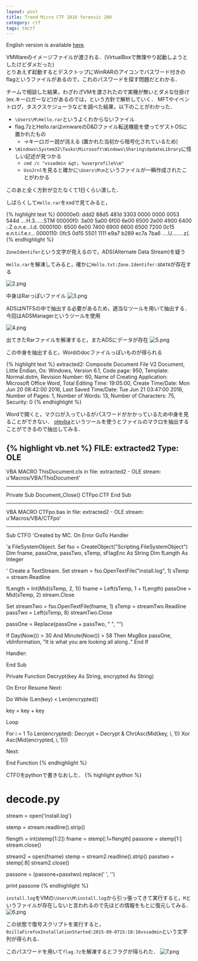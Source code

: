 ```yaml
---
layout: post
title: Trend Micro CTF 2016 forensic 200
category: ctf
tags: tmctf
---
```

English version is available [here](/en/ctf/2016/08/04/tmctf-2016-for-200-en/).

VMWareのイメージファイルが渡される．(VirtualBoxで無理やり起動しようとしたけどダメだった)  
とりあえず起動するとデスクトップにWinRARのアイコンでパスワード付きのflagというファイルがあるので，これのパスワードを探す問題だとわかる．

チームで相談した結果，わざわざVMを渡されたので実機が無いとダメな仕掛け(ex.キーロガーなど)があるのでは，という方針で解析していく．
MFTやイベントログ，タスクスケジューラなどを調べた結果，以下のことがわかった．

* `\Users\M\Hello.rar`というよくわからないファイル
* flag.7zとHello.rarはvmwareのD&Dファイル転送機能を使ってゲストOSに置かれたもの
  * →キーロガー説が消える (置かれた当初から暗号化されているため)
* `\Windows\System32\Tasks\Microsoft\Windows\Sharing\UpdateLibrary`に怪しい記述が見つかる
  * `cmd /c "vssadmin &gt; %userprofile%\m"`
  * `UsnJrnl`を見ると確かに`\Users\M\m`というファイルが一瞬作成されたことがわかる

このあと全く方針が立たなくて1日くらい潰した．

しばらくして`Hello.rar`をxxdで見てみると，

{% highlight text %}
00000e0: ddd2 88d5 481d 3303 0000 0000 0053 544d  ....H.3......STM
00000f0: 3a00 5a00 6f00 6e00 6500 2e00 4900 6400  :.Z.o.n.e...I.d.
0000100: 6500 6e00 7400 6900 6600 6500 7200 0c15  e.n.t.i.f.e.r...
0000110: 0fc5 0d15 5501 1111 e9a7 b289 ec7a 7ba6  ....U........z{.
{% endhighlight %}

`ZoneIdentifer`という文字が見えるので，ADS(Alternate Data Stream)を疑う

`Hello.rar`を解凍してみると，確かに`Hello.txt:Zone.Identifer:$DATA`が存在する

![2.png](/assets/ctf-tmctf-2016-for-200/2.png)

中身はRarっぽいファイル
![3.png](/assets/ctf-tmctf-2016-for-200/3.png)

ADSはNTFSの中で抽出する必要があるため，適当なツールを用いて抽出する．
今回はADSManagerというツールを使用

![4.png](/assets/ctf-tmctf-2016-for-200/4.png)

出てきたRarファイルを解凍すると，またADSにデータが存在
![5.png](/assets/ctf-tmctf-2016-for-200/5.png)

この中身を抽出すると，Wordのdocファイルっぽいものが得られる

{% highlight text %}
extracted2: Composite Document File V2 Document, Little Endian, Os: Windows, Version 6.1, Code page: 950, Template: Normal.dotm, Revision Number: 60, Name of Creating Application: Microsoft Office Word, Total Editing Time: 19:05:00, Create Time/Date: Mon Jun 20 08:42:00 2016, Last Saved Time/Date: Tue Jun 21 03:47:00 2016, Number of Pages: 1, Number of Words: 13, Number of Characters: 75, Security: 0
{% endhighlight %}

Wordで開くと，マクロが入っているがパスワードがかかっているため中身を見ることができない．
[olevba](http://www.decalage.info/python/olevba)というツールを使うとファイルのマクロを抽出することができるので抽出してみる．

{% highlight vb.net %}
FILE: extracted2
Type: OLE
-------------------------------------------------------------------------------
VBA MACRO ThisDocument.cls 
in file: extracted2 - OLE stream: u'Macros/VBA/ThisDocument'
- - - - - - - - - - - - - - - - - - - - - - - - - - - - - - - - - - - - - - - 
Private Sub Document_Close()
CTFpo.CTF
End Sub

-------------------------------------------------------------------------------
VBA MACRO CTFpo.bas 
in file: extracted2 - OLE stream: u'Macros/VBA/CTFpo'
- - - - - - - - - - - - - - - - - - - - - - - - - - - - - - - - - - - - - - - 


Sub CTF()
'Created by MC.
On Error GoTo Handler

'a FileSystemObject.
Set fso = CreateObject("Scripting.FileSystemObject")
Dim fname, passOne, passTwo, sTemp, sFlagEnc As String
Dim fLength As Integer

' Create a TextStream.
Set stream = fso.OpenTextFile("install.log", 1)
sTemp = stream.Readline

fLength = Int(Mid(sTemp, 2, 1))
fname = Left(sTemp, 1 + fLength)
passOne = Mid(sTemp, 2)
stream.Close

Set streamTwo = fso.OpenTextFile(fname, 1)
sTemp = streamTwo.Readline
passTwo = Left(sTemp, 8)
streamTwo.Close


passOne = Replace(passOne + passTwo, " ", "")


If Day(Now()) > 30 And Minute(Now()) > 58 Then
    MsgBox passOne, vbInformation, "It is what you are looking all along.."
End If

Handler:

End Sub


Private Function Decrypt(key As String, encrypted As String)

On Error Resume Next:


Do While (Len(key) < Len(encrypted))

key = key + key

Loop


For i = 1 To Len(encrypted):
    Decrypt = Decrypt & Chr(Asc(Mid(key, i, 1)) Xor Asc(Mid(encrypted, i, 1)))

Next:


End Function
{% endhighlight %}

CTF()をpythonで書きなおした．
{% highlight python %}
# decode.py
stream = open('install.log')

stemp = stream.readline().strip()

flength = int(stemp[1:2])
fname = stemp[:1+flength]
passone = stemp[1:]
stream.close()

stream2 = open(fname)
stemp = stream2.readline().strip()
passtwo = stemp[:8]
stream2.close()

passone = (passone+passtwo).replace(' ', '')

print passone
{% endhighlight %}

`install.log`をVMの`\Users\M\install.log`から引っ張ってきて実行すると，`M`というファイルが存在しないと言われるので先ほどの情報をもとに復元してみる．
![6.png](/assets/ctf-tmctf-2016-for-200/6.png)

この状態で復号スクリプトを実行すると，`0zillaFirefoxInstallationStarted:2015-09-0715:18:16vssadmin`という文字列が得られる．

このパスワードを用いて`flag.7z`を解凍するとフラグが得られた．
![7.png](/assets/ctf-tmctf-2016-for-200/7.png)
